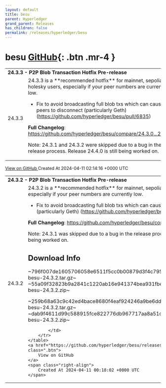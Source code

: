 ```yaml
---
layout: default
title: besu
parent: Hyperledger
grand_parent: Releases
has_children: false
permalink: /releases/hyperledger/besu
---
```


# besu <span class="fs-3 right-align">[GitHub](https://github.com/hyperledger/besu){: .btn .mr-4 }</span>


<div>
    <table>
        <tr>
            <td colspan="2">
                <b>
                    24.3.3 - P2P Blob Transaction Hotfix Pre-release
                </b>
            </td>
        </tr>
        <tr>
            <td>
                <span class="chip">
                    24.3.3
                </span>
            </td>
            <td>
                24.3.3 is a **recommended hotfix** for mainnet, sepolia and holesky users, especially if your peer numbers are currently low.

- Fix to avoid broadcasting full blob txs which can cause peers to disconnect (particularly Geth) (https://github.com/hyperledger/besu/pull/6835)

**Full Changelog**: https://github.com/hyperledger/besu/compare/24.3.0...24.3.3

Note: 24.3.1 and 24.3.2 were skipped due to a bug in the release process.
Release 24.4.0 is still being worked on.
            </td>
        </tr>
    </table>
    <a href="https://github.com/hyperledger/besu/releases/tag/24.3.3" class=".btn">
        View on GitHub
    </a>
    <span class="right-align">
        Created At 2024-04-11 02:14:16 +0000 UTC
    </span>
</div>

<div>
    <table>
        <tr>
            <td colspan="2">
                <b>
                    24.3.2 - P2P Blob Transaction Hotfix Pre-release
                </b>
            </td>
        </tr>
        <tr>
            <td>
                <span class="chip">
                    24.3.2
                </span>
            </td>
            <td>
                24.3.2 is a **recommended hotfix** for mainnet, sepolia and holesky users, especially if your peer numbers are currently low.

- Fix to avoid broadcasting full blob txs which can cause peers to disconnect (particularly Geth) (https://github.com/hyperledger/besu/pull/6835)

**Full Changelog**: https://github.com/hyperledger/besu/compare/24.3.0...24.3.2

Note: 24.3.1 was skipped due to a bug in the release process.
Release 24.4.0 is still being worked on.

## Download Info
~796f007de1605706058e6511f5cc0b00879d3f4c795b1938fc1c625df8dd933c  besu-24.3.2.tar.gz~
~55a09f32823b9a2841c1220ab16e941374bea931fbe1a41499a47b10c5ee4e67  besu-24.3.2.zip~

~259b68a63c9c42ed4bace8680f4eaf924246a9be6dde67f715372dd267838ed6  besu-24.3.2.tar.gz~
~dab9f4611d99c588915fce822776db967717aa8a51c0b26a6f684242dbf228da  besu-24.3.2.zip~

            </td>
        </tr>
    </table>
    <a href="https://github.com/hyperledger/besu/releases/tag/24.3.2" class=".btn">
        View on GitHub
    </a>
    <span class="right-align">
        Created At 2024-04-11 00:18:02 +0000 UTC
    </span>
</div>

